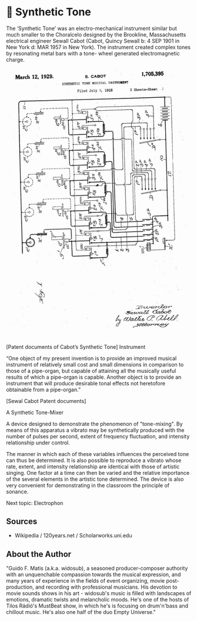 # 🎼 Synthetic Tone

The ‘Synthetic Tone’ was an electro-mechanical instrument similar but much smaller to the Choralcelo designed by the Brookline, Massachusetts electrical engineer Sewall Cabot (Cabot, Quincy Sewall b: 4 SEP 1901 in New York d: MAR 1957 in New York). The instrument created complex tones by resonating metal bars with a tone- wheel generated electromagnetic charge.

![synthetic_tone](_static/images/synthetic-tone/synthetic.png)

[Patent documents of Cabot’s Synthetic Tone] Instrument

“One object of my present invention is to provide an improved musical instrument of relatively small cost and small dimensions in comparison to those of a pipe-organ, but capable of attaining all the musically useful results of which a pipe-organ is capable. Another object is to provide an instrument that will produce desirable tonal effects not heretofore obtainable from a pipe-organ.”

[Sewal Cabot Patent documents]

A Synthetic Tone-Mixer

A device designed to demonstrate the phenomenon of "tone-mixing". By means of this apparatus a vibrato may be synthetically produced with the number of pulses per second, extent of frequency fluctuation, and intensity relationship under control.

The manner in which each of these variables
influences the perceived tone can thus be determined. It is also possible to reproduce a vibrato whose rate, extent, and intensity relationship
are identical with those of artistic singing. One factor at a time can then be varied and the relative importance of the several elements in the artistic tone determined. The device is also very convenient for demonstrating in the classroom the principle of sonance.

Next topic: Electrophon

## Sources

- Wikipedia / 120years.net / Scholarworks.uni.edu

## About the Author

"Guido F. Matis (a.k.a. widosub), a seasoned producer-composer authority with an unquenchable compassion towards the musical expression, and many years of experience in the fields of event organizing, movie post-production, and recording with professional musicians. His devotion to movie sounds shows in his art - widosub's music is filled with landscapes of emotions, dramatic twists and melancholic moods. He's one of the hosts of Tilos Rádió's MustBeat show, in which he's is focusing on drum'n'bass and chillout music. He's also one half of the duo Empty Universe."
